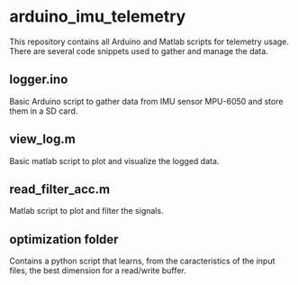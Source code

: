 # arduino_imu_telemetry
This repository contains all Arduino and Matlab scripts for telemetry usage. There are several code snippets used to gather and manage the data.

## logger.ino
Basic Arduino script to gather data from IMU sensor MPU-6050 and store them in a SD card.

## view_log.m
Basic matlab script to plot and visualize the logged data.

## read_filter_acc.m
Matlab script to plot and filter the signals.

## optimization folder
Contains a python script that learns, from the caracteristics of the input files, the best dimension for a read/write buffer.

